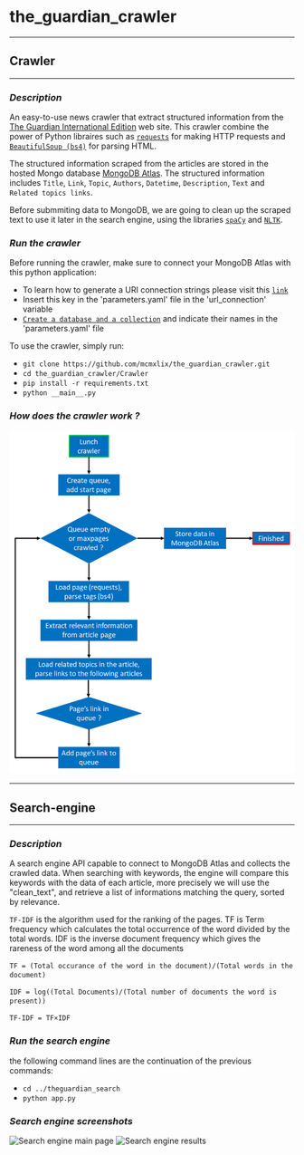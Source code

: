 # the_guardian_crawler
___
## Crawler
___
### *Description*

An easy-to-use news crawler that extract structured information from the [The Guardian International Edition](https://www.theguardian.com/international) web site. This crawler combine the power of Python libraires such as [`requests`](https://requests.readthedocs.io/en/master/) for making HTTP requests and [`BeautifulSoup (bs4)`](https://pypi.org/project/beautifulsoup4/) for parsing HTML.

The structured information scraped from the articles are stored in the hosted Mongo database [MongoDB Atlas](https://www.mongodb.com/cloud/atlas). The structured information includes ```Title```, ```Link```, ```Topic```, ```Authors```, ```Datetime```, ```Description```, ```Text``` and ```Related topics links```.

Before submmiting data to MongoDB, we are going to clean up the scraped text to use it later in the search engine, using the libraries  [`spaCy`](https://spacy.io/) and [`NLTK`](https://www.nltk.org/).

### *Run the crawler*
Before running the crawler, make sure to connect your MongoDB Atlas with this python application:
* To learn how to generate a URI connection strings please visit this [`link`](https://docs.atlas.mongodb.com/driver-connection/)
* Insert this key in the 'parameters.yaml' file in the 'url_connection' variable
* [`Create a database and a collection`](https://docs.atlas.mongodb.com/data-explorer/databases-collections/) and indicate their names in the 'parameters.yaml' file

To use the crawler, simply run:
* ```git clone https://github.com/mcmxlix/the_guardian_crawler.git```
* ```cd the_guardian_crawler/Crawler```
* ```pip install -r requirements.txt```
* ```python __main__.py```

### *How does the crawler work ?*
![Crawler workflow](images/crawler-flow.png)

___
## Search-engine
___
### *Description*
A search engine API capable to connect to MongoDB Atlas and collects the crawled data. When searching with keywords, the engine will compare this keywords with the data of each article, more precisely we will use the "clean_text", and retrieve a list of informations matching the query, sorted by relevance.

```TF-IDF``` is the algorithm used for the ranking of the pages. TF is Term frequency which calculates the total occurrence of the word divided by the total words. IDF is the inverse document frequency which gives the rareness of the word among all the documents 
```
TF = (Total occurance of the word in the document)/(Total words in the document)
```
```
IDF = log⁡((Total Documents)/(Total number of documents the word is present))
```
```
TF-IDF = TF×IDF
```

### *Run the search engine*
the following command lines are the continuation of the previous commands:
* ```cd ../theguardian_search```
* ```python app.py```

### *Search engine screenshots*
![Search engine main page](images/search-engine1.PNG)
![Search engine results](images/search-engine2.PNG)